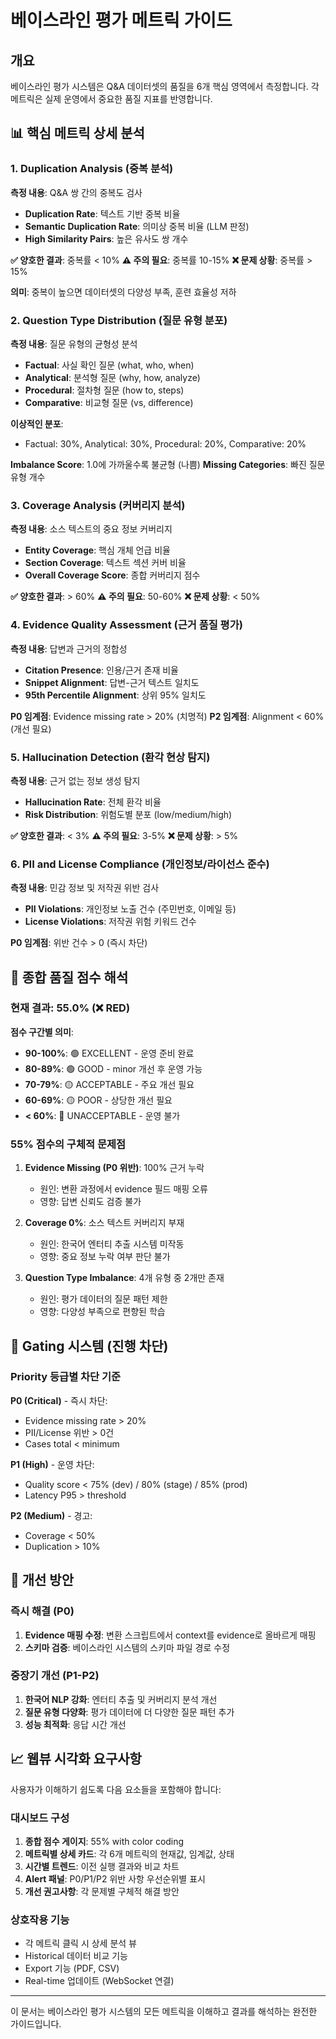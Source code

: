 # 베이스라인 평가 메트릭 가이드

## 개요

베이스라인 평가 시스템은 Q&A 데이터셋의 품질을 6개 핵심 영역에서 측정합니다. 각 메트릭은 실제 운영에서 중요한 품질 지표를 반영합니다.

## 📊 핵심 메트릭 상세 분석

### 1. Duplication Analysis (중복 분석)

**측정 내용**: Q&A 쌍 간의 중복도 검사

- **Duplication Rate**: 텍스트 기반 중복 비율
- **Semantic Duplication Rate**: 의미상 중복 비율 (LLM 판정)
- **High Similarity Pairs**: 높은 유사도 쌍 개수

**✅ 양호한 결과**: 중복률 < 10%
**⚠️ 주의 필요**: 중복률 10-15%
**❌ 문제 상황**: 중복률 > 15%

**의미**: 중복이 높으면 데이터셋의 다양성 부족, 훈련 효율성 저하

### 2. Question Type Distribution (질문 유형 분포)

**측정 내용**: 질문 유형의 균형성 분석

- **Factual**: 사실 확인 질문 (what, who, when)
- **Analytical**: 분석형 질문 (why, how, analyze)
- **Procedural**: 절차형 질문 (how to, steps)
- **Comparative**: 비교형 질문 (vs, difference)

**이상적인 분포**:

- Factual: 30%, Analytical: 30%, Procedural: 20%, Comparative: 20%

**Imbalance Score**: 1.0에 가까울수록 불균형 (나쁨)
**Missing Categories**: 빠진 질문 유형 개수

### 3. Coverage Analysis (커버리지 분석)

**측정 내용**: 소스 텍스트의 중요 정보 커버리지

- **Entity Coverage**: 핵심 개체 언급 비율
- **Section Coverage**: 텍스트 섹션 커버 비율
- **Overall Coverage Score**: 종합 커버리지 점수

**✅ 양호한 결과**: > 60%
**⚠️ 주의 필요**: 50-60%
**❌ 문제 상황**: < 50%

### 4. Evidence Quality Assessment (근거 품질 평가)

**측정 내용**: 답변과 근거의 정합성

- **Citation Presence**: 인용/근거 존재 비율
- **Snippet Alignment**: 답변-근거 텍스트 일치도
- **95th Percentile Alignment**: 상위 95% 일치도

**P0 임계점**: Evidence missing rate > 20% (치명적)
**P2 임계점**: Alignment < 60% (개선 필요)

### 5. Hallucination Detection (환각 현상 탐지)

**측정 내용**: 근거 없는 정보 생성 탐지

- **Hallucination Rate**: 전체 환각 비율
- **Risk Distribution**: 위험도별 분포 (low/medium/high)

**✅ 양호한 결과**: < 3%
**⚠️ 주의 필요**: 3-5%
**❌ 문제 상황**: > 5%

### 6. PII and License Compliance (개인정보/라이선스 준수)

**측정 내용**: 민감 정보 및 저작권 위반 검사

- **PII Violations**: 개인정보 노출 건수 (주민번호, 이메일 등)
- **License Violations**: 저작권 위험 키워드 건수

**P0 임계점**: 위반 건수 > 0 (즉시 차단)

## 🎯 종합 품질 점수 해석

### 현재 결과: 55.0% (❌ RED)

**점수 구간별 의미**:

- **90-100%**: 🟢 EXCELLENT - 운영 준비 완료
- **80-89%**: 🟢 GOOD - minor 개선 후 운영 가능
- **70-79%**: 🟡 ACCEPTABLE - 주요 개선 필요
- **60-69%**: 🟡 POOR - 상당한 개선 필요
- **< 60%**: 🔴 UNACCEPTABLE - 운영 불가

### 55% 점수의 구체적 문제점

1. **Evidence Missing (P0 위반)**: 100% 근거 누락

   - 원인: 변환 과정에서 evidence 필드 매핑 오류
   - 영향: 답변 신뢰도 검증 불가

2. **Coverage 0%**: 소스 텍스트 커버리지 부재

   - 원인: 한국어 엔터티 추출 시스템 미작동
   - 영향: 중요 정보 누락 여부 판단 불가

3. **Question Type Imbalance**: 4개 유형 중 2개만 존재
   - 원인: 평가 데이터의 질문 패턴 제한
   - 영향: 다양성 부족으로 편향된 학습

## 🚦 Gating 시스템 (진행 차단)

### Priority 등급별 차단 기준

**P0 (Critical)** - 즉시 차단:

- Evidence missing rate > 20%
- PII/License 위반 > 0건
- Cases total < minimum

**P1 (High)** - 운영 차단:

- Quality score < 75% (dev) / 80% (stage) / 85% (prod)
- Latency P95 > threshold

**P2 (Medium)** - 경고:

- Coverage < 50%
- Duplication > 10%

## 🔧 개선 방안

### 즉시 해결 (P0)

1. **Evidence 매핑 수정**: 변환 스크립트에서 context를 evidence로 올바르게 매핑
2. **스키마 검증**: 베이스라인 시스템의 스키마 파일 경로 수정

### 중장기 개선 (P1-P2)

1. **한국어 NLP 강화**: 엔터티 추출 및 커버리지 분석 개선
2. **질문 유형 다양화**: 평가 데이터에 더 다양한 질문 패턴 추가
3. **성능 최적화**: 응답 시간 개선

## 📈 웹뷰 시각화 요구사항

사용자가 이해하기 쉽도록 다음 요소들을 포함해야 합니다:

### 대시보드 구성

1. **종합 점수 게이지**: 55% with color coding
2. **메트릭별 상세 카드**: 각 6개 메트릭의 현재값, 임계값, 상태
3. **시간별 트렌드**: 이전 실행 결과와 비교 차트
4. **Alert 패널**: P0/P1/P2 위반 사항 우선순위별 표시
5. **개선 권고사항**: 각 문제별 구체적 해결 방안

### 상호작용 기능

- 각 메트릭 클릭 시 상세 분석 뷰
- Historical 데이터 비교 기능
- Export 기능 (PDF, CSV)
- Real-time 업데이트 (WebSocket 연결)

---

이 문서는 베이스라인 평가 시스템의 모든 메트릭을 이해하고 결과를 해석하는 완전한 가이드입니다.
